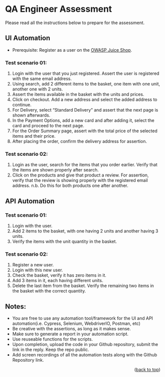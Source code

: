 # QA Engineer Assessment
<a name="readme-top"></a>
Please read all the instructions below to prepare for the assessment.
## UI Automation
* Prerequisite: Register as a user on the [OWASP Juice Shop](https://juice-shop.herokuapp.com/#/).

### Test scenario 01:
1. Login with the user that you just registered. Assert the user is registered with the same email address.
2. Using search, add 2 different items to the basket, one item with one unit, another one with 2 units.  
3. Assert the items available in the basket with the units and prices.
4. Click on checkout. Add a new address and select the added address to continue.
5. For Delivery, select “Standard Delivery” and assert that the next page is shown afterwards.
6. In the Payment Options, add a new card and after adding it, select the card and proceed to the next page.
7. For the Order Summary page, assert with the total price of the selected items and their price.
8. After placing the order, confirm the delivery address for assertion.

### Test scenario 02:
1. Login as the user, search for the items that you order earlier. Verify that the items are shown properly after search.
2. Click on the products and give that product a review. For assertion, verify that the review is showing properly with the registered email address.
n.b. Do this for both products one after another.

## API Automation
### Test scenario 01:
1. Login with the user. 
2. Add 2 items to the basket, with one having 2 units and another having 3 units.
3. Verify the items with the unit quantity in the basket.

### Test scenario 02: 
1. Register a new user.
2. Login with this new user.
3. Check the basket, verify it has zero items in it.
4. Add 3 items in it, each having different units. 
5. Delete the last item from the basket. Verify the remaining two items in the basket with the correct quantity.

## Notes:
* You are free to use any automation tool/framework for the UI and API automation(i.e. Cypress, Selenium, WebdriverIO, Postman, etc)
* Be creative with the assertions, as long as it makes sense.
* Make sure to generate a report in your automation script.
* Use reuseable functions for the scripts.
* Upon completion, upload the code in your Github repository, submit the link in the reply. Keep the repo public.
* Add screen recordings of all the automation tests along with the Github Repository link.

<p align="right">(<a href="#readme-top">back to top</a>)</p>
